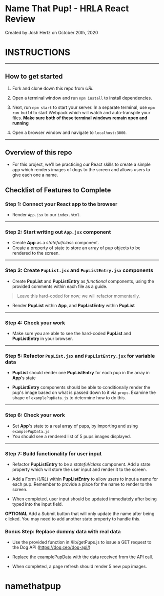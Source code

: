 # Name That Pup! - HRLA React Review
Created by Josh Hertz on October 20th, 2020

# INSTRUCTIONS

----
## How to get started
1. Fork and clone down this repo from *URL*

2. Open a terminal window and run `npm install` to install dependencies.

3. Next, run `npm start` to start your server. In a separate terminal, use `npm run build` to start Webpack which will watch and auto-transpile your files. **Make sure both of these terminal windows remain open and running**

4. Open a browser window and navigate to `localhost:3000`.

----
## Overview of this repo

* For this project, we'll be practicing our React skills to create a simple app which renders images of dogs to the screen and allows users to give each one a name.

## Checklist of Features to Complete

### Step 1: Connect your React app to the browser

* Render `App.jsx` to our `index.html`.

----
### Step 2: Start writing out `App.jsx` component

* Create **App** as a *stateful/class* component.
* Create a property of state to store an array of pup objects to be rendered to the screen.

----
### Step 3: Create `PupList.jsx` and `PupListEntry.jsx` components

* Create **PupList** and **PupListEntry** as *functional* components, using the provided comments within each file as a guide.

> Leave this hard-coded for now; we will refactor momentarily.

* Render **PupList** within **App**, and **PupListEntry** within **PupList**

----
### Step 4: Check your work

* Make sure you are able to see the hard-coded **PupList** and **PupListEntry** in your browser.

----
### Step 5: Refactor `PupList.jsx` and `PupListEntry.jsx` for variable data

*  **PupList** should render one **PupListEntry** for each pup in the array in **App**'s state

* **PupListEntry** components should be able to conditionally render the pup's image based on what is passed down to it via `props`. Examine the shape of `examplePupData.js` to determine how to do this.

----
### Step 6: Check your work

* Set **App**'s state to a real array of pups, by importing and using `examplePupData.js`
* You should see a rendered list of 5 pups images displayed.

----
### Step 7: Build functionality for user input

* Refactor **PupListEntry** to be a *stateful/class* component. Add a state property which will store the user input and render it to the screen.

* Add a Form (*URL*) within **PupListEntry** to allow users to input a name for each pup. Remember to provide a place for the name to render to the screen.

*  When completed, user input should be updated immediately after being typed into the input field.

**OPTIONAL** Add a Submit button that will only update the name after being clicked. You may need to add another state property to handle this.


### Bonus Step: Replace dummy data with real data

* Use the provided function in /lib/getPups.js to issue a GET request to the Dog API (https://dog.ceo/dog-api/)

* Replace the examplePupData with the data received from the API call.

* When completed, a page refresh should render 5 new pup images.

# namethatpup
